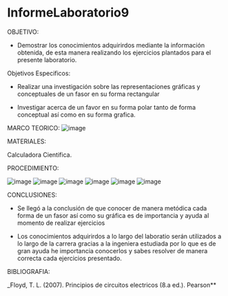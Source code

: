 # InformeLaboratorio9

OBJETIVO:

* Demostrar los conocimientos adquirirdos mediante la información obtenida, de esta manera realizando los ejercicios plantados para el presente laboratorio.

Objetivos Especificos:

* Realizar una investigación sobre las representaciones gráficas y conceptuales de un fasor en su forma rectangular 

* Investigar acerca de un favor en su forma polar tanto de forma conceptual así como en su forma grafica. 

MARCO TEORICO:
![image](https://user-images.githubusercontent.com/116833736/222765579-1fc1f5f3-08cb-4498-a602-eabe91cfea37.png)

MATERIALES:

Calculadora Cientifica.

PROCEDIMIENTO:

![image](https://user-images.githubusercontent.com/116833736/222766838-ed091114-4297-44df-8a61-d5475206617c.png)
![image](https://user-images.githubusercontent.com/116833736/222767086-180cdd9d-0172-4905-b862-f9e11f1e79e7.png)
![image](https://user-images.githubusercontent.com/116833736/222767196-a1846a47-1c76-4378-b127-a255c9db79e5.png)
![image](https://user-images.githubusercontent.com/116833736/222767242-8891c728-01c8-429c-9538-c31f6335644c.png)
![image](https://user-images.githubusercontent.com/116833736/222767379-00d4434f-340a-434a-b5bd-8882d6f4bcee.png)
![image](https://user-images.githubusercontent.com/116833736/222767397-6b2bb39b-bcc8-4b11-80d4-6114eee54cc6.png)

CONCLUSIONES:

* Se llegó a la conclusión de que conocer de manera metódica cada forma de un fasor así como su gráfica es de importancia y ayuda al momento de realizar ejercicios 

* Los conocimientos adquirirdos a lo largo del laboratio serán utilizados a lo largo de la carrera gracias a la ingeniera estudiada por lo que es de gran ayuda he importancia conocerlos y sabes resolver de manera correcta cada ejercicios presentado.

BIBLIOGRAFIA:

_Floyd, T. L. (2007). Principios de circuitos electricos (8.a ed.). Pearson**
